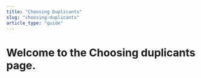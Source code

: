 ```yaml
---
title: "Choosing Duplicants"
slug: "choosing-duplicants"
article_type: "guide"
---
```


# Welcome to the Choosing duplicants page.
